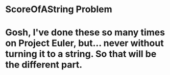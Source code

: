# ScoreOfAString Problem

# Gosh, I've done these so many times on Project Euler, but... never without turning it to a string. So that will be the different part.